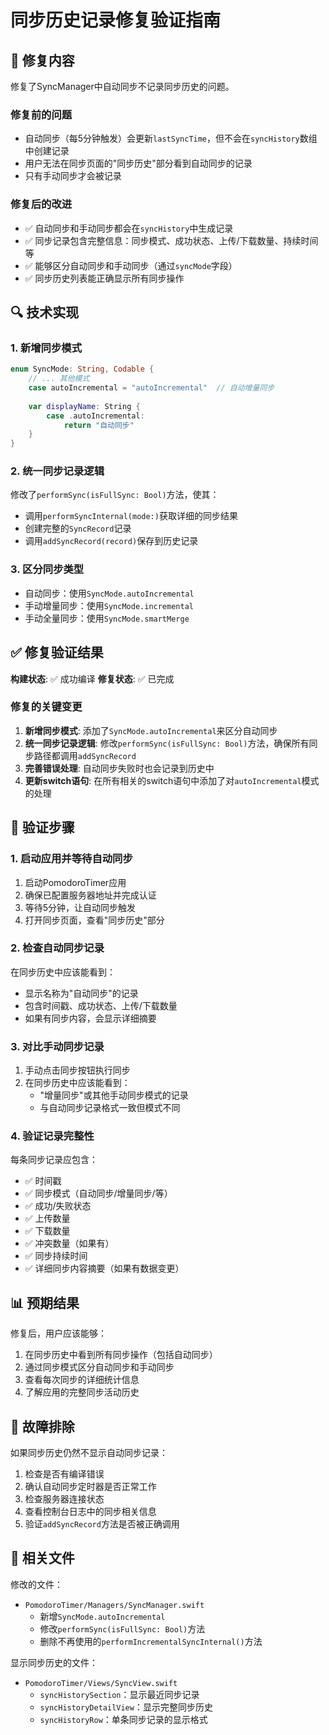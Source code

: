 # 同步历史记录修复验证指南

## 🔧 修复内容

修复了SyncManager中自动同步不记录同步历史的问题。

### 修复前的问题
- 自动同步（每5分钟触发）会更新`lastSyncTime`，但不会在`syncHistory`数组中创建记录
- 用户无法在同步页面的"同步历史"部分看到自动同步的记录
- 只有手动同步才会被记录

### 修复后的改进
- ✅ 自动同步和手动同步都会在`syncHistory`中生成记录
- ✅ 同步记录包含完整信息：同步模式、成功状态、上传/下载数量、持续时间等
- ✅ 能够区分自动同步和手动同步（通过`syncMode`字段）
- ✅ 同步历史列表能正确显示所有同步操作

## 🔍 技术实现

### 1. 新增同步模式
```swift
enum SyncMode: String, Codable {
    // ... 其他模式
    case autoIncremental = "autoIncremental"  // 自动增量同步
    
    var displayName: String {
        case .autoIncremental:
            return "自动同步"
    }
}
```

### 2. 统一同步记录逻辑
修改了`performSync(isFullSync: Bool)`方法，使其：
- 调用`performSyncInternal(mode:)`获取详细的同步结果
- 创建完整的`SyncRecord`记录
- 调用`addSyncRecord(record)`保存到历史记录

### 3. 区分同步类型
- 自动同步：使用`SyncMode.autoIncremental`
- 手动增量同步：使用`SyncMode.incremental`
- 手动全量同步：使用`SyncMode.smartMerge`

## ✅ 修复验证结果

**构建状态**: ✅ 成功编译
**修复状态**: ✅ 已完成

### 修复的关键变更
1. **新增同步模式**: 添加了`SyncMode.autoIncremental`来区分自动同步
2. **统一同步记录逻辑**: 修改`performSync(isFullSync: Bool)`方法，确保所有同步路径都调用`addSyncRecord`
3. **完善错误处理**: 自动同步失败时也会记录到历史中
4. **更新switch语句**: 在所有相关的switch语句中添加了对`autoIncremental`模式的处理

## 🧪 验证步骤

### 1. 启动应用并等待自动同步
1. 启动PomodoroTimer应用
2. 确保已配置服务器地址并完成认证
3. 等待5分钟，让自动同步触发
4. 打开同步页面，查看"同步历史"部分

### 2. 检查自动同步记录
在同步历史中应该能看到：
- 显示名称为"自动同步"的记录
- 包含时间戳、成功状态、上传/下载数量
- 如果有同步内容，会显示详细摘要

### 3. 对比手动同步记录
1. 手动点击同步按钮执行同步
2. 在同步历史中应该能看到：
   - "增量同步"或其他手动同步模式的记录
   - 与自动同步记录格式一致但模式不同

### 4. 验证记录完整性
每条同步记录应包含：
- ✅ 时间戳
- ✅ 同步模式（自动同步/增量同步/等）
- ✅ 成功/失败状态
- ✅ 上传数量
- ✅ 下载数量
- ✅ 冲突数量（如果有）
- ✅ 同步持续时间
- ✅ 详细同步内容摘要（如果有数据变更）

## 📊 预期结果

修复后，用户应该能够：
1. 在同步历史中看到所有同步操作（包括自动同步）
2. 通过同步模式区分自动同步和手动同步
3. 查看每次同步的详细统计信息
4. 了解应用的完整同步活动历史

## 🐛 故障排除

如果同步历史仍然不显示自动同步记录：
1. 检查是否有编译错误
2. 确认自动同步定时器是否正常工作
3. 检查服务器连接状态
4. 查看控制台日志中的同步相关信息
5. 验证`addSyncRecord`方法是否被正确调用

## 📝 相关文件

修改的文件：
- `PomodoroTimer/Managers/SyncManager.swift`
  - 新增`SyncMode.autoIncremental`
  - 修改`performSync(isFullSync: Bool)`方法
  - 删除不再使用的`performIncrementalSyncInternal()`方法

显示同步历史的文件：
- `PomodoroTimer/Views/SyncView.swift`
  - `syncHistorySection`：显示最近同步记录
  - `syncHistoryDetailView`：显示完整同步历史
  - `syncHistoryRow`：单条同步记录的显示格式

